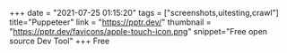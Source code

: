 +++
date = "2021-07-25 01:15:20"
tags = ["screenshots,uitesting,crawl"]
title="Puppeteer"
link = "https://pptr.dev/"
thumbnail = "https://pptr.dev/favicons/apple-touch-icon.png"
snippet="Free open source Dev Tool"
+++
Free
